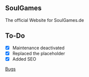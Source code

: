 ## SoulGames

The official Website for SoulGames.de

## To-Do

- [x] Maintenance deactivated
- [x] Replaced the placeholder
- [x] Added SEO

[Bugs](https://github.com/SoulGames/Website/blob/master/BUGS.md)